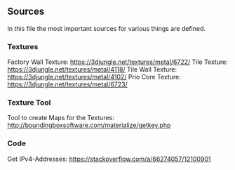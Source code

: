 ## Sources

In this file the most important sources for various things are defined.

### Textures

Factory Wall Texture: https://3djungle.net/textures/metal/6722/
Tile Texture: https://3djungle.net/textures/metal/4118/
Tile Wall Texture: https://3djungle.net/textures/metal/4102/
Prio Core Texture: https://3djungle.net/textures/metal/6723/

### Texture Tool

Tool to create Maps for the Textures: http://boundingboxsoftware.com/materialize/getkey.php

### Code

Get IPv4-Addresses: https://stackoverflow.com/a/66274057/12100901

